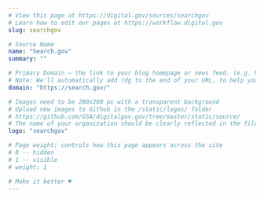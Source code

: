 ```yaml
---
# View this page at https://digital.gov/sources/searchgov
# Learn how to edit our pages at https://workflow.digital.gov
slug: searchgov

# Source Name
name: "Search.gov"
summary: ""

# Primary Domain — the link to your blog homepage or news feed. (e.g. https://18f.gsa.gov/)
# Note: We'll automatically add ?dg to the end of your URL, to help you track links back to your site.
domain: "https://search.gov/"

# Images need to be 200x200 px with a transparent background
# Upload new images to Github in the /static/logos/ folder
# https://github.com/GSA/digitalgov.gov/tree/master/static/source/
# The name of your organization should be clearly reflected in the filename (e.g., usds-logo.png or 18f-logo.png)
logo: "searchgov"

# Page weight: controls how this page appears across the site
# 0 -- hidden
# 1 -- visible
# weight: 1

# Make it better ♥
---
```

